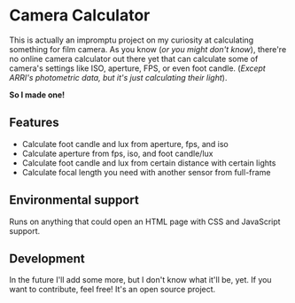 # Camera Calculator

This is actually an impromptu project on my curiosity at calculating something for film camera. As you know (*or you might don't know*), there're no online camera calculator out there yet that can calculate some of camera's settings like ISO, aperture, FPS, or even foot candle. (*Except ARRI's photometric data, but it's just calculating their light*). 

**So I made one!**

## Features
 - Calculate foot candle and lux from aperture, fps, and iso 
 - Calculate aperture from fps, iso, and foot candle/lux
 - Calculate foot candle and lux from certain distance with certain lights
 - Calculate focal length you need with another sensor from full-frame

## Environmental support
Runs on anything that could open an HTML page with CSS and JavaScript support. 

## Development
In the future I'll add some more, but I don't know what it'll be, yet.
If you want to contribute, feel free! It's an open source project.

